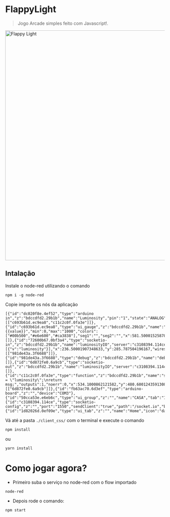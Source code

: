 # FlappyLight

> Jogo Arcade simples feito com Javascript!.




<a href="#"><img width="728" src="https://raw.githubusercontent.com/kenjishiromajp/flappylight/master/imgs/imagem_fundo.png" alt="Flappy Light" /></a>

## Intalação

 Instale o node-red utilizando o comando

```
npm i -g node-red
```

Copie importe os nós da aplicação
```
[{"id":"dc020f8e.4ef52","type":"arduino in","z":"bdccdfd2.29b1b","name":"Luminosity","pin":"1","state":"ANALOG","arduino":"fb63ac70.6d3ef","x":203.50000762939453,"y":464.2000427246094,"wires":[["c693b61d.ec9ea8","c11c2c0f.0fa3e"]]},{"id":"c693b61d.ec9ea8","type":"ui_gauge","z":"bdccdfd2.29b1b","name":"Luminosidade","group":"50cca53e.e6eb6c","order":0,"width":"6","height":"5","gtype":"gage","title":"Luminosidade","label":"Lux","format":"{{value}}","min":0,"max":"1000","colors":["#00b500","#e6e600","#ca3838"],"seg1":"","seg2":"","x":581.5000152587891,"y":395.00001430511475,"wires":[]},{"id":"72600b67.0bf3a4","type":"socketio-in","z":"bdccdfd2.29b1b","name":"luminosityIO","server":"c3108394.114ce","rules":[{"v":"luminosity"}],"x":236.50001907348633,"y":285.787504196167,"wires":[["981de43a.3f6688"]]},{"id":"981de43a.3f6688","type":"debug","z":"bdccdfd2.29b1b","name":"debug","active":true,"console":"false","complete":"true","x":514.1000099182129,"y":281.600004196167,"wires":[]},{"id":"6d872fe0.6a9cb","type":"socketio-out","z":"bdccdfd2.29b1b","name":"luminosityIO","server":"c3108394.114ce","x":767.5000152587891,"y":523.8000183105469,"wires":[]},{"id":"c11c2c0f.0fa3e","type":"function","z":"bdccdfd2.29b1b","name":"setSocketIOEvent","func":"msg.socketIOEvent = \"luminosity\";\nreturn msg;","outputs":1,"noerr":0,"x":534.1000862121582,"y":480.60012435913086,"wires":[["6d872fe0.6a9cb"]]},{"id":"fb63ac70.6d3ef","type":"arduino-board","z":"","device":"COM3"},{"id":"50cca53e.e6eb6c","type":"ui_group","z":"","name":"CASA","tab":"1d82026d.0ef09e","disp":true,"width":"6"},{"id":"c3108394.114ce","type":"socketio-config","z":"","port":"1550","sendClient":"true","path":"/socket.io","bindToNode":true},{"id":"1d82026d.0ef09e","type":"ui_tab","z":"","name":"Home","icon":"dashboard"}]
```

Vá até a pasta `./client_css/` com o terminal e execute o comando
```
npm install
```
ou
```
yarn install
```

# Como jogar agora?

- Primeiro suba o serviço no node-red com o flow importado
```
node-red
```
- Depois rode o comando:

```
npm start
```
